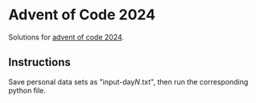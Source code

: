 # Advent of Code 2024

Solutions for [advent of code 2024](https://adventofcode.com/2024).

## Instructions

Save personal data sets as "input-day*N*.txt", then run the corresponding python file.

